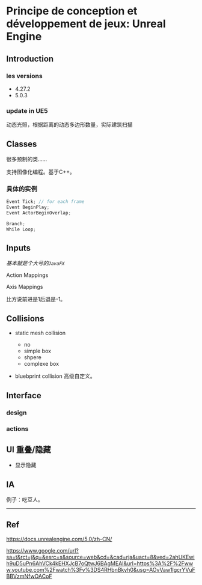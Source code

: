 # Principe de conception et développement de jeux: Unreal Engine

## Introduction

### les versions

- 4.27.2
- 5.0.3

### update in UE5

动态光照，根据距离的动态多边形数量，实际建筑扫描

## Classes

很多预制的类……

支持图像化编程。基于C++。

### 具体的实例

```c++
Event Tick; // for each frame
Event BeginPlay;
Event ActorBeginOverlap;

Branch;
While Loop;
```

## Inputs

*基本就是个大号的`JavaFX`*

Action Mappings

Axis Mappings

比方说前进是1后退是-1。

## Collisions

- static mesh collision

  - no
  - simple box
  - shpere
  - complexe box

- bluebprint collision
  高级自定义。

## Interface

### design

### actions

## UI 重叠/隐藏

- 显示隐藏

## IA

例子：吃豆人。

----

## Ref

<https://docs.unrealengine.com/5.0/zh-CN/>

<https://www.google.com/url?sa=t&rct=j&q=&esrc=s&source=web&cd=&cad=rja&uact=8&ved=2ahUKEwih9uD5uPn6AhVCk4kEHXJcB7oQtwJ6BAgMEAI&url=https%3A%2F%2Fwww.youtube.com%2Fwatch%3Fv%3DS4RHbnBkyh0&usg=AOvVaw1lgcrYVuFBBVzmNfwOACoF>

